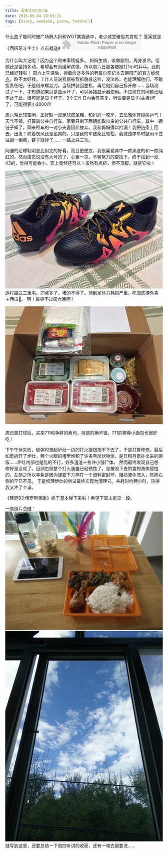 ```yaml
---
title: 周末大记(吉)😁
date: 2016-09-04 20:03:21
tags: [diary, weekend, piano, football]
---
```

什么曲子能同时被广场舞大妈和WOT集锦选中，老少咸宜雅俗共赏呢？
答案就是《西班牙斗牛士》点击就送⬇️
<embed src="http://www.xiami.com/widget/1267165_1774940498/singlePlayer.swf" type="application/x-shockwave-flash" width="257" height="33" wmode="transparent"></embed>

为什么叫大记呢？因为这个周末事情挺多。
妈妈生病，咳嗽剧烈，周身发冷。但她还是坚持多动，希望会有助缓解病情，所以周六日晨各陪她打1小时乒乓。此刻已经好转啦！
周六上午课后，拎着命途多舛的老戴尔笔记本去朝阳门的[官方维修点](http://www1.ap.dell.com/content/topics/topic.aspx/ap/shared/support/dellcare/cis/zh/cn/beijing)。路不太好找，工作人员说机器被我拆散成这样，没法修。也能理解他们，不敢担责任吧。于是借来螺丝刀，当场拼装回整机，再给他们自己拆开修…… 当场测试了一下，才知道如果只是显示坏了，可以另接显示器使用。不过现在的问题已经不止于此，很可能是显卡坏了。3个工作日内会有答复，听说要是显卡(主板)坏了，可能得要小2000🙃

周六晚比较空闲，正好缺一双足球皮革鞋，和妈妈一咬牙，去法雅体育碰碰运气！天气不错，打算骑公共自行车。家旁只剩下两辆能取出来的公共自行车，其中一辆链子掉了，同来租车的一对小夫妻因此放弃。我和妈妈得以捡漏！我把链条上回去，出发！吹着夜风还是蛮爽的，只是我的车链条比较松，我减速停车时腿闲不住往回一倒腾，链子就掉了…… 一路上共三次。

阿迪的足球鞋明显比耐克的好看，而且更便宜，我很喜爱其中一款黑底的和一款纯红的。然而店员说没有大号的了，心里一凉。不懈努力的查找下，终于找到一双43的，觉得可能会小，穿上竟然还可以！虽然有点挤，但不顶脚。就是它啦！

![❤️😍❤️](https://raw.githubusercontent.com/veslam/blog/master/res/20160904_01_Weekend.jpg)
返程路过三里屯，21点多了，堵的不得了。骑到家体力耗损严重，吃海底捞外卖＋西瓜🍉。
啊！最爽不过周六晚啊！

![海底捞外卖体验良心！加送哈密瓜，小爆米花去味喷雾口香糖等。然而从环保的角度，略过于浮夸](https://raw.githubusercontent.com/veslam/blog/master/res/20160904_02_Weekend.jpg)

周日晨打球后，买来711和争鲜的寿司，味道的确不错。711的椰蓉小面包也很好吃！

下午午休失败，破粥时想起炉灶一边的打火旋钮按不下去了，于是打算修修。最后如愿拆开了炉灶，两个火眼的槽里堆积了许多黑炭状物体，是日积月累扑出来的粥饭……炉灶内部也是乱的不行，好多渣渣＋些许小强尸体。
然而最终发现自己想修好是没戏了。目测右侧整个打火装置已经锈蚀了，是被流下去的食物液体侵蚀的。左侧之所以幸免是因为旋钮下方存在一个塑料密封环，阻挡液体流入，然而右侧的早已不见。
于是修理炉灶的尝试最终实现为清理它。共耗时约两小时，热得我又冲了个澡。

《拜厄93:俄罗斯民歌》终于基本弹下来啦！希望下周末能录一段。

一周照片总结：
![公司楼下的咖啡厅易主，怀念最后一餐15元两荤两素](https://raw.githubusercontent.com/veslam/blog/master/res/20160904_03_Weekend.jpg)
![工位上拍蓝天！](https://raw.githubusercontent.com/veslam/blog/master/res/20160904_04_Weekend.jpg)
就写到这里，还要总结一下周四听讲的收获，还有一堆衣服要洗……
